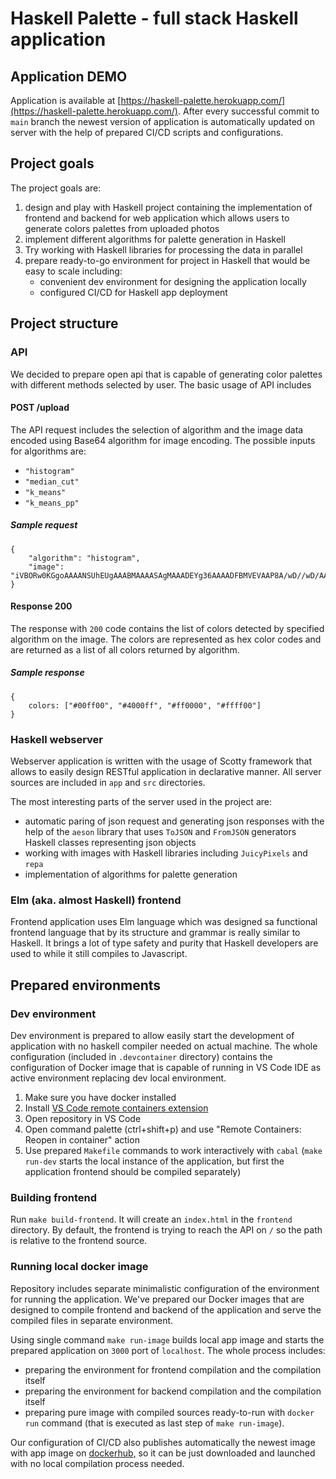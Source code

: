 # Haskell Palette - full stack Haskell application

## Application DEMO

Application is available at [https://haskell-palette.herokuapp.com/](https://haskell-palette.herokuapp.com/).
After every successful commit to `main` branch the newest version of application is automatically updated
on server with the help of prepared CI/CD scripts and configurations.

## Project goals

The project goals are:
1. design and play with Haskell project containing the implementation 
   of frontend and backend for web application which allows users to generate 
   colors palettes from uploaded photos
2. implement different algorithms for palette generation in Haskell
3. Try working with Haskell libraries for processing the data in parallel
4. prepare ready-to-go environment for project in Haskell that would be easy to scale including:
   - convenient dev environment for designing the application locally
   - configured CI/CD for Haskell app deployment

## Project structure

### API

We decided to prepare open api that is capable of generating color palettes with different 
methods selected by user. The basic usage of API includes

#### POST /upload

The API request includes the selection of algorithm and the image data encoded using Base64 algorithm
for image encoding.
The possible inputs for algorithms are:
- `"histogram"`
- `"median_cut"`
- `"k_means"`
- `"k_means_pp"`

##### Sample request
```
{
    "algorithm": "histogram",
    "image": "iVBORw0KGgoAAAANSUhEUgAAABMAAAASAgMAAADEYg36AAAADFBMVEVAAP8A/wD//wD/AABSvgk5AAAAIUlEQVR4nGNgYAgNDWEgg0wNYfj//+qqFUDyFQ7yFyoJADGDK+gsHi98AAAAAElFTkSuQmCC"
}
```

#### Response 200

The response with `200` code contains the list of colors detected by specified algorithm on the image.
The colors are represented as hex color codes and are returned as a list of all colors returned by algorithm. 

##### Sample response
```
{
    colors: ["#00ff00", "#4000ff", "#ff0000", "#ffff00"]
}
```

### Haskell webserver

Webserver application is written with the usage of Scotty framework that allows to easily design 
RESTful application in declarative manner. All server sources are included in `app` and `src` directories.

The most interesting parts of the server used in the project are: 
- automatic paring of json request and generating json responses with the help of the `aeson` library
  that uses `ToJSON` and `FromJSON` generators Haskell classes representing json objects
- working with images with Haskell libraries including `JuicyPixels` and `repa`
- implementation of algorithms for palette generation

### Elm (aka. almost Haskell) frontend

Frontend application uses Elm language which was designed sa functional frontend language
that by its structure and grammar is really similar to Haskell. It brings a lot of type safety
and purity that Haskell developers are used to while it still compiles to Javascript.

## Prepared environments

### Dev environment

Dev environment is prepared to allow easily start the development of application with no haskell
compiler needed on actual machine. The whole configuration (included in `.devcontainer` directory)
contains the configuration of Docker image that is capable of running in VS Code IDE as active 
environment replacing dev local environment.

1. Make sure you have docker installed
2. Install [VS Code remote containers extension](https://marketplace.visualstudio.com/items?itemName=ms-vscode-remote.remote-containers)
3. Open repository in VS Code
4. Open command palette (ctrl+shift+p) and use "Remote Containers: Reopen in container" action
5. Use prepared `Makefile` commands to work interactively with `cabal` (`make run-dev` starts the local
   instance of the application, but first the application frontend should be compiled separately)

### Building frontend

Run `make build-frontend`. It will create an `index.html` in the `frontend` directory.
By default, the frontend is trying to reach the API on `/` so the path is relative to the frontend source.

### Running local docker image

Repository includes separate minimalistic configuration of the environment for running the application.
We've prepared our Docker images that are designed to compile frontend and backend of the application
and serve the compiled files in separate environment.

Using single command `make run-image` builds local app image and starts the prepared application on `3000`
port of `localhost`. The whole process includes:
- preparing the environment for frontend compilation and the compilation itself
- preparing the environment for backend compilation and the compilation itself
- preparing pure image with compiled sources ready-to-run with `docker run` command (that is executed as last step
  of `make run-image`).

Our configuration of CI/CD also publishes automatically the newest image with app image on 
[dockerhub,](https://hub.docker.com/r/zpf2022/haskell-palette) so it can be just downloaded and 
launched with no local compilation process needed.